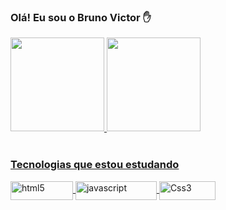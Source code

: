 ### Olá! Eu sou o Bruno Victor ✋

<!--
**Bruno-VR/BRUNO-VR** is a ✨ _special_ ✨ repository because its `README.md` (this file) appears on your GitHub profile.-->

<div align="left">
  <a href="https://github.com/bvictor-a">
  <img height="150em" src="https://github-readme-stats.vercel.app/api?username=bvictor-a&show_icons=true&theme=radical&include_all_commits=true&count_private=true"/>
  <img height="150em" src="https://github-readme-stats.vercel.app/api/top-langs/?username=bvictor-a&layout=compact&langs_count=7&theme=radical"/>
</div>
  <div style="display: inline_block"><br>
    <h3>Tecnologias que estou estudando</h3>
  </div>
  <div style="display: inline_block">
  <img align="center" alt="html5" height="30" width="100" src="https://img.shields.io/badge/HTML5-E34F26?style=for-the-badge&logo=html5&logoColor=white">
  <img align="center" alt="javascript" height="30" width="130" src="https://img.shields.io/badge/JavaScript-F7DF1E?style=for-the-badge&logo=javascript&logoColor=black">
  <img align="center" alt="Css3" height="30" width="90" src="https://img.shields.io/badge/CSS3-1572B6?style=for-the-badge&logo=css3&logoColor=white">
</div>
